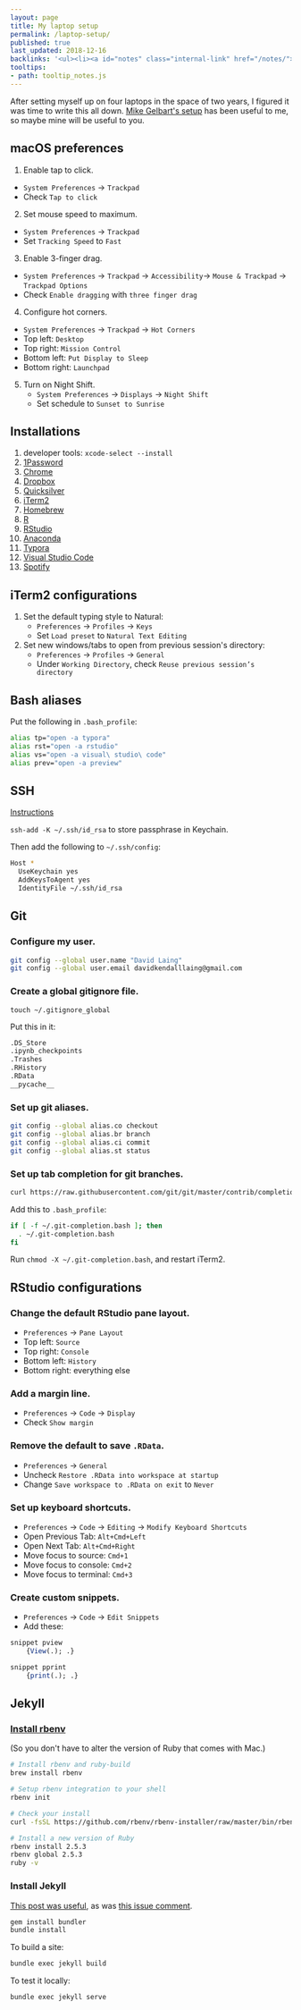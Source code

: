 ```yaml
---
layout: page
title: My laptop setup
permalink: /laptop-setup/
published: true
last_updated: 2018-12-16
backlinks: '<ul><li><a id="notes" class="internal-link" href="/notes/">Notes</a></li></ul>'
tooltips: 
- path: tooltip_notes.js
---
```


After setting myself up on four laptops in the space of two years, I figured it was time to write this all down. [Mike Gelbart's setup](https://github.com/mgelbart/misc/blob/master/laptop_setup.md) has been useful to me, so maybe mine will be useful to you.

## macOS preferences

1. Enable tap to click.
  - `System Preferences` → `Trackpad`
  - Check `Tap to click`
2. Set mouse speed to maximum.
  - `System Preferences` → `Trackpad`
  - Set `Tracking Speed` to `Fast`
3. Enable 3-finger drag.
  - `System Preferences` → `Trackpad` → `Accessibility`→ `Mouse & Trackpad` → `Trackpad Options` 
  - Check `Enable dragging` with `three finger drag`
4. Configure hot corners. 
  - `System Preferences` → `Trackpad` → `Hot Corners`
  - Top left: `Desktop`
  - Top right: `Mission Control`
  - Bottom left: `Put Display to Sleep`
  - Bottom right: `Launchpad`
5. Turn on Night Shift.
   - `System Preferences` → `Displays` → `Night Shift`
   - Set schedule to `Sunset to Sunrise`

## Installations

1. developer tools: `xcode-select --install`
2. [1Password](https://1password.com/)
3. [Chrome](https://www.google.ca/chrome/?brand=CHBD&gclid=Cj0KCQiAgMPgBRDDARIsAOh3uyLH9FyD5U6BuJ2Co_vlFaAEiDZYtHyFz2Wf-ESUYLTFpSxdpRLTXgQaAvyDEALw_wcB&gclsrc=aw.ds)
4. [Dropbox](https://www.dropbox.com/)
5. [Quicksilver](https://qsapp.com/)
6. [iTerm2](https://www.iterm2.com/)
7. [Homebrew](https://brew.sh/)
8. [R](https://cran.rstudio.com/bin/macosx/)
9. [RStudio](https://www.rstudio.com/products/rstudio/download/)
10. [Anaconda](https://www.anaconda.com/download/#macos)
11. [Typora](https://typora.io/)
12. [Visual Studio Code](https://code.visualstudio.com/)
13. [Spotify](https://www.spotify.com/ca-en/download/other/)

## iTerm2 configurations

1. Set the default typing style  to Natural:
	- `Preferences` → `Profiles` → `Keys`
	- Set `Load preset` to `Natural Text Editing`
2. Set new windows/tabs to open from previous session's directory:
	- `Preferences` → `Profiles` → `General`
	- Under `Working Directory`, check `Reuse previous session’s directory`

## Bash aliases

Put the following in `.bash_profile`:

```bash
alias tp="open -a typora"
alias rst="open -a rstudio"
alias vs="open -a visual\ studio\ code"
alias prev="open -a preview"
```

## SSH

[Instructions](https://help.github.com/articles/generating-a-new-ssh-key-and-adding-it-to-the-ssh-agent/)

`ssh-add -K ~/.ssh/id_rsa` to store passphrase in Keychain.

Then add the following to `~/.ssh/config`:

```bash
Host *
  UseKeychain yes
  AddKeysToAgent yes
  IdentityFile ~/.ssh/id_rsa
```

## Git 

### Configure my user.

```bash
git config --global user.name "David Laing"
git config --global user.email davidkendalllaing@gmail.com
```

### Create a global gitignore file.

`touch ~/.gitignore_global`

Put this in it:

```bash
.DS_Store
.ipynb_checkpoints
.Trashes
.RHistory
.RData
__pycache__
```

### Set up git aliases.

```bash
git config --global alias.co checkout
git config --global alias.br branch
git config --global alias.ci commit
git config --global alias.st status
```

### Set up tab completion for git branches.

```bash
curl https://raw.githubusercontent.com/git/git/master/contrib/completion/git-completion.bash -o ~/.git-completion.bash
```

Add this to `.bash_profile`:

```bash
if [ -f ~/.git-completion.bash ]; then
  . ~/.git-completion.bash
fi
```

Run `chmod -X ~/.git-completion.bash`, and restart iTerm2.

## RStudio configurations

### Change the default RStudio pane layout.

- `Preferences` → `Pane Layout`
- Top left: `Source`
- Top right: `Console`
- Bottom left: `History`
- Bottom right: everything else

### Add a margin line.

- `Preferences` → `Code` → `Display`
- Check `Show margin`

### Remove the default to save `.RData`.

- `Preferences` → `General`
- Uncheck `Restore .RData into workspace at startup`
- Change `Save workspace to .RData on exit` to `Never`

### Set up keyboard shortcuts.

- `Preferences` → `Code` → `Editing` → `Modify Keyboard Shortcuts`
- Open Previous Tab: `Alt+Cmd+Left`
- Open Next Tab: `Alt+Cmd+Right`
- Move focus to source: `Cmd+1`
- Move focus to console: `Cmd+2`
- Move focus to terminal: `Cmd+3`

### Create custom snippets.

- `Preferences` → `Code` → `Edit Snippets`
- Add these:

```R
snippet pview
	{View(.); .}

snippet pprint
	{print(.); .}
```

## Jekyll

### [Install rbenv](https://jekyllrb.com/docs/installation/macos/) 

(So you don't have to alter the version of Ruby that comes with Mac.)

```bash
# Install rbenv and ruby-build
brew install rbenv

# Setup rbenv integration to your shell
rbenv init

# Check your install
curl -fsSL https://github.com/rbenv/rbenv-installer/raw/master/bin/rbenv-doctor | bash

# Install a new version of Ruby
rbenv install 2.5.3
rbenv global 2.5.3
ruby -v
```

### Install Jekyll

[This post was useful](http://kbroman.org/simple_site/pages/local_test.html), as was [this issue comment](https://github.com/bundler/bundler/issues/1767#issuecomment-4787059).

```bash
gem install bundler
bundle install
```

To build a site:

```bash
bundle exec jekyll build
```

To test it locally:

```bash
bundle exec jekyll serve
```
